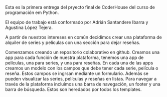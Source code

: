 Esta es la primera entrega del pryecto final de CoderHouse del curso de programación em Python. 

El equipo de trabajo está conformado por Adrián Santandere Ibarra y Agustina López Tejera. 

A partir de nuestros intereses en común decidimos crear una plataforma de alquiler de series y películas con una sección para dejar reseñas.  

Comenzamos creando un repositorio colaborativo en github. 
Creamos una app para cada función de nuestra plataforma, tenemos una app de películas, una para series, y una para reseñas. En cada una de las apps creamos un modelo con los campos que debe tener cada serie, película o reseña. Estos campos se ingrsan mediante un formulario. Además se pueden visualizar las series, películas y reseñas en listas.
Para navegar a través de la plataforma incluímos una barra de navegación, un footer y una barra de búsqueda. Estos son heredados por todos los templates. 
